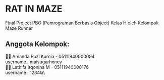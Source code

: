 # RAT IN MAZE
Final Project PBO (Pemrograman Berbasis Object) Kelas H
oleh Kelompok Maze Runner

## Anggota Kelompok:
👩‍💻 Amanda Rozi Kurnia - 05111940000094\
       username : maisugarhoney\
👩‍💻 Lathifa Itqonina M - 05111940000176\
       username : 1234la\
       




